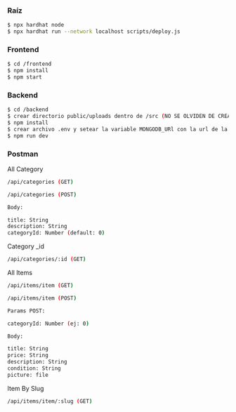 ### Raíz
```sh
$ npx hardhat node
$ npx hardhat run --network localhost scripts/deploy.js
```


### Frontend
```sh
$ cd /frontend
$ npm install
$ npm start
```

### Backend

```sh
$ cd /backend
$ crear directorio public/uploads dentro de /src (NO SE OLVIDEN DE CREAR EL DIRECTORIO)
$ npm install
$ crear archivo .env y setear la variable MONGODB_URl con la url de la base de datos de mongo, y JWT_PRIVATE_KEY con una clave privada para realizar el hashing del token
$ npm run dev

```

### Postman

All Category

```sh
/api/categories (GET)
```

```sh
/api/categories (POST)

Body:

title: String
description: String
categoryId: Number (default: 0)

```

Category _id

```sh
/api/categories/:id (GET)
```

All Items

```sh
/api/items/item (GET)
```

```sh
/api/items/item (POST)

Params POST:

categoryId: Number (ej: 0)

Body:

title: String
price: String
description: String
condition: String
picture: file
```

Item By Slug

```sh
/api/items/item/:slug (GET)
```